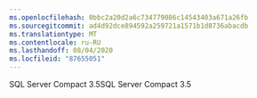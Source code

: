 ```yaml
---
ms.openlocfilehash: 0bbc2a20d2a6c734779086c14543403a671a26fb
ms.sourcegitcommit: ad4d92dce894592a259721a1571b1d8736abacdb
ms.translationtype: MT
ms.contentlocale: ru-RU
ms.lasthandoff: 08/04/2020
ms.locfileid: "87655051"
---
```

<span data-ttu-id="26e71-101">SQL Server Compact 3.5</span><span class="sxs-lookup"><span data-stu-id="26e71-101">SQL Server Compact 3.5</span></span>
